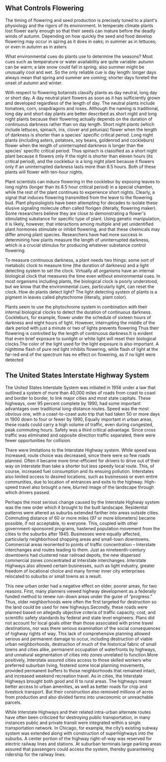 ## What Controls Flowering

The timing of flowering and seed production is precisely tuned to a plant's physiology and the rigors of its environment. In temperate climate plants lost flower early enough so that their seeds can mature before the deadly winds of autumn. Depending on how quickly the seed and food develop flowering may occur in spring as it does in oaks; in summer as in lettuces; or even in autumn as in asters.

What environmental cues do plants use to determine the seasons? Most cues such as temperature or water availability are quite variable: autumn can be warm; a late snow could fall in spring; also summer might be unusually cool and wet. So the only reliable cue is day length: longer days always mean that spring and summer are coming; shorter days foretell the onset of autumn and winter.

With respect to flowering botanists classify plants as day neutral, long day or short day. A day neutral plant flowers as soon as it has sufficiently grown and developed regardless of the length of day. The neutral plants include tomatoes, corn, snapdragons and roses. Although the naming is traditional, long day and short day plants are better described as short night and long night plants because their flowering actually depends on the duration of continuous darkness rather than on day length. Short night plants (which include lettuces, spinach, iris, clover and petunias) flower when the length of darkness is shorter than a species' specific critical period. Long night plants (including asters, potatoes, soy beans, goldenrod and cockleburs) flower when the length of uninterrupted darkness is longer than the species' specific critical period. Thus spinach is classified as a short night plant because it flowers only if the night is shorter than eleven hours (its critical period), and the cocklebur is a long night plant because it flowers only if an uninterrupted darkness lasts more than 8.5 hours. Both of these plants will flower with ten-hour nights.

Plant scientists can induce flowering in the cocklebur by exposing leaves to long nights (longer than its 8.5 hour critical period) in a special chamber, while the rest of the plant continues to experience short nights. Clearly, a signal that induces flowering transmitted from the leave to the flowering bud. Plant physiologists have been attempting for decades to isolate these elusive signaling molecule often called florigen (literally, flowering maker). Some researchers believe they are close to demonstrating a flower's stimulating substance for specific type of plant. Using genetic manipulation, it is likely, however, that interactions among multiple and yet unidentified plant hormones stimulate or inhibit flowering, and that these chemicals may differ among plant species. Researchers have had more success in determining how plants measure the length of uninterrupted darkness, which is a crucial stimulus for producing whatever substance control flowering.

To measure continuous darkness, a plant needs two things: some sort of metabolic clock to measure time (the duration of darkness) and a light detecting system to set the clock. Virtually all organisms have an internal biological clock that measures the time even without environmental cues. In most organisms including plants, the biological clock is poorly understood, but we know that the environmental cues, particularly light, can reset the clock. How do plants detect light? The light detecting system of plants is a pigment in leaves called phytochrome (literally, plant color).

Plants seem to use the phytochrome system in combination with their internal biological clocks to detect the duration of continuous darkness. Cockleburs, for example, flower under the schedule of sixteen hours of darkness and eight hours of light. However, interrupting the middle of the dark period with just a minute or two of lights prevents flowering Thus their flowering is controlled by the length of continuous darkness.It is evident that even brief exposure to sunlight or white light will reset their biological clocks.The color of the light used for the light exposure is also important. A nighttime flash of pure red light inhibits flowering, while flash of light at the far-red end of the spectrum has no effect on flowering, as if no light were detected

## The United States Interstate Highway System

The United States Interstate System was initiated in 1956 under a law that outlined a system of more than 40,000 miles of roads from coast to coast and border to border, to link major cities and most state capitals. These highways, over 95 percent complete by 1990, had some important advantages over traditional long-distance routes. Speed was the most obvious one, with a coast-to-coast auto trip that had taken 50 or more days in 1900 down to four or fewer by 1990, Equally important in urban areas, these roads could carry a high volume of traffic, even during congested, peak commuting hours. Safety was a third critical advantage. Since cross traffic was eliminated and opposite direction traffic separated, there were fewer opportunities for collision.

There were limitations to the Interstate Highway system. While speed was increased, route choice was decreased, since there were so few roads planned. Often it became more time-efficient for drivers to drive out of their way on Interstate than take a shorter but less speedy local route. This, of course, increased fuel consumption and its ensuing pollution. Interstates also limited access to desired locations, such as businesses or even entire communities, due to location of entrances and exits to the highway. High-speed travel also brought a new, blurred image of the landscape through which drivers passed.

Perhaps the most serious change caused by the Interstate Highway system was the new order which it brought to the built landscape. Residential patterns were altered as suburbs extended farther into areas outside cities. Commuting distance of 60 or more miles (97 or more kilometers) became possible, if not acceptable, to everyone. This, coupled with other government-sponsored programs, hastened population movement from the cities to the suburbs after 1945. Businesses were equally affected, particularly neighborhood shopping areas and small-town downtowns. Commercial areas reoriented to points of traffic concentration – Interstate interchanges and routes leading to them. Just as nineteenth-century downtowns had clustered near railroad depots, the new dispersed commercial zones concentrated at Interstate interchanges. Interstate Highways also allowed certain businesses, such as light industry, greater freedom of locational choice and many former inner city enterprises relocated to suburbs or small towns as a result.

This new urban order had a negative effect on older, poorer areas, for two reasons. First, many planners viewed highway development as a federally funded method to renew run-down areas under the guise of “progress.” Thus, older neighborhoods were often the first targeted for destruction so the land could be used for new highways.Secondly, these roads were planned based on allegedly objective criteria of traffic capacity, cost, and scientific safety standards by federal and state level engineers. Plans did not account for local goals other than those associated with prime travel destinations, nor was there serious examination of the social consequences of highway rights of way. This lack of comprehensive planning allowed serious and permanent damage to occur, including destruction of viable urban neighborhoods, destruction of much of the historical fabric of small towns and cities alike, permanent occupation of waterfronts by highways, and unnatural segmentation of cities into zones unrelated to function.More positively, Interstate assured cities access to those skilled workers who preferred suburban living, fostered some local planning movements, provided permanent buffers to those neighborhoods that remained intact, and increased weekend recreation travel. As in cities, the Interstate Highways brought both good and ill to rural areas. The highways meant better access to urban amenities, as well as better roads for crop and livestock transport. But their construction also removed millions of acres from production and also divided farms into uneconomic or unreachable parcels.

While Interstate Highways and their related intra-urban alternate routes have often been criticized for destroying public transportation, in many instances public and private transit were integrated within a single transportation network. In Chicago, for example, the city’s existing subway system was extended along with construction of superhighways into the suburbs. A center portion of the highway right-of-way was reserved for electric railway lines and stations. At suburban terminals large parking areas assured that passengers could access the system, thereby guaranteeing ridership for the railway lines.